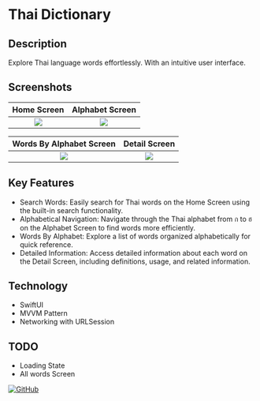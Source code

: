 # Thai Dictionary

## Description
Explore Thai language words effortlessly. With an intuitive user interface.

## Screenshots

| Home Screen | Alphabet Screen  |
|:---------:|:---------:|
| ![](https://raw.githubusercontent.com/bdsach/Thai-Dictionary-App/main/thumbnail/01-home.png)    | ![](https://raw.githubusercontent.com/bdsach/Thai-Dictionary-App/main/thumbnail/02-alphabet.png)    |


| Words By Alphabet Screen | Detail Screen  |
|:---------:|:---------:|
| ![](https://raw.githubusercontent.com/bdsach/Thai-Dictionary-App/main/thumbnail/03-wordbyalphabet.png)   | ![](https://raw.githubusercontent.com/bdsach/Thai-Dictionary-App/main/thumbnail/04-detail.png)   |


## Key Features
- Search Words: Easily search for Thai words on the Home Screen using the built-in search functionality.
- Alphabetical Navigation: Navigate through the Thai alphabet from ก to ฮ on the Alphabet Screen to find words more efficiently.
- Words By Alphabet: Explore a list of words organized alphabetically for quick reference.
- Detailed Information: Access detailed information about each word on the Detail Screen, including definitions, usage, and related information.

## Technology

- SwiftUI
- MVVM Pattern
- Networking with URLSession

## TODO

- Loading State
- All words Screen

[![GitHub](https://img.shields.io/badge/github-%23121011.svg?style=for-the-badge&logo=github&logoColor=white)
](https://github.com/bdsach/Thai-Dictionary-App)